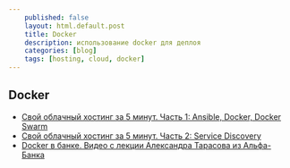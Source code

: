 ```yaml
---
    published: false
    layout: html.default.post
    title: Docker
    description: использование docker для деплоя
    categories: [blog]
    tags: [hosting, cloud, docker]
---
```



## Docker
*   [Свой облачный хостинг за 5 минут. Часть 1: Ansible, Docker, Docker Swarm](http://habrahabr.ru/post/261415/)
*   [Свой облачный хостинг за 5 минут. Часть 2: Service Discovery](http://habrahabr.ru/post/262397/)
*   [Docker в банке. Видео с лекции Александра Тарасова из Альфа-Банка](http://habrahabr.ru/company/jugru/blog/264669/)



